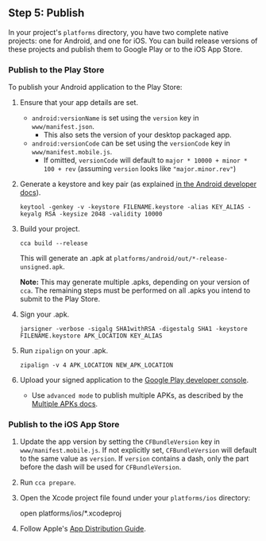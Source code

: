 ## Step 5: Publish

In your project's `platforms` directory, you have two complete native projects: one for Android, and one for iOS. You can build release versions of these projects and publish them to Google Play or to the iOS App Store.

### Publish to the Play Store

To publish your Android application to the Play Store:

1. Ensure that your app details are set.
    * `android:versionName` is set using the `version` key in `www/manifest.json`.
       * This also sets the version of your desktop packaged app.
    * `android:versionCode` can be set using the `versionCode` key in `www/manifest.mobile.js`.
       * If omitted, `versionCode` will default to `major * 10000 + minor * 100 + rev` (assuming `version` looks like `"major.minor.rev"`)

2. Generate a keystore and key pair (as explained [in the Android developer docs](http://developer.android.com/tools/publishing/app-signing.html#signing-manually)).
   ```
   keytool -genkey -v -keystore FILENAME.keystore -alias KEY_ALIAS -keyalg RSA -keysize 2048 -validity 10000
   ```

3. Build your project.
   ```
   cca build --release
   ```

   This will generate an .apk at `platforms/android/out/*-release-unsigned.apk`.

   **Note:** This may generate multiple .apks, depending on your version of `cca`.  The remaining steps must be performed on all .apks you intend to submit to the Play Store.

4. Sign your .apk.
   ```
   jarsigner -verbose -sigalg SHA1withRSA -digestalg SHA1 -keystore FILENAME.keystore APK_LOCATION KEY_ALIAS
   ```

5. Run `zipalign` on your .apk.
   ```
   zipalign -v 4 APK_LOCATION NEW_APK_LOCATION
   ```

6. Upload your signed application to the [Google Play developer console](https://play.google.com/apps/publish).
   * Use `advanced mode` to publish multiple APKs, as described by the [Multiple APKs docs](http://developer.android.com/google/play/publishing/multiple-apks.html).

### Publish to the iOS App Store

1. Update the app version by setting the `CFBundleVersion` key in `www/manifest.mobile.js`. If not explicitly set, `CFBundleVersion` will default to the same value as `version`. If `version` contains a dash, only the part before the dash will be used for `CFBundleVersion`.

2. Run `cca prepare`.

2. Open the Xcode project file found under your `platforms/ios` directory:

    open platforms/ios/*.xcodeproj

3. Follow Apple's [App Distribution Guide](https://developer.apple.com/library/ios/documentation/IDEs/Conceptual/AppDistributionGuide/Introduction/Introduction.html).
